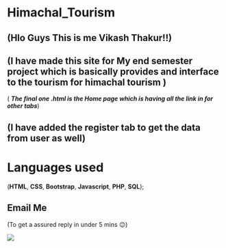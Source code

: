 # Himachal_Tourism
## (Hlo Guys This is me Vikash Thakur!!)
## (I have made this site for My end semester project which is basically provides and interface to the tourism for himachal tourism )
( ***The final one .html  is the Home page which is having all the link in for other tabs***)
## (I have added the register tab to get the data from user as well)
# Languages used
(**HTML**,
**CSS**,
**Bootstrap**,
**Javascript**,
**PHP**,
**SQL**);
## Email Me
(To get a assured reply in under 5 mins :wink:)

[<img src="https://img.icons8.com/office/50/000000/gmail-login.png">](mailto:tvikash446@gmail.com)
